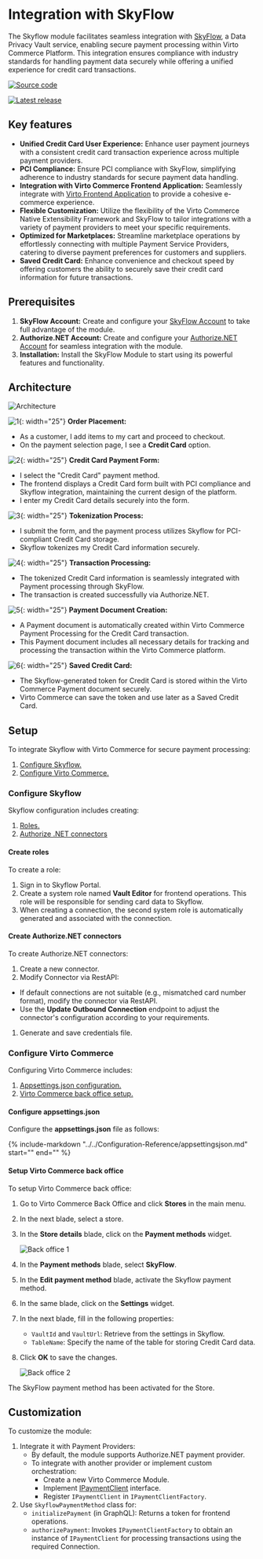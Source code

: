 # Integration with SkyFlow

The Skyflow module facilitates seamless integration with [SkyFlow](https://www.skyflow.com/), a Data Privacy Vault service, enabling secure payment processing within Virto Commerce Platform. This integration ensures compliance with industry standards for handling payment data securely while offering a unified experience for credit card transactions. 

[![Source code](media/source_code.png)](https://github.com/VirtoCommerce/vc-module-skyflow)

[![Latest release](media/latest_release.png)](https://github.com/VirtoCommerce/vc-module-skyflow/releases)

## Key features

* **Unified Credit Card User Experience:** Enhance user payment journeys with a consistent credit card transaction experience across multiple payment providers.
* **PCI Compliance:** Ensure PCI compliance with SkyFlow, simplifying adherence to industry standards for secure payment data handling.
* **Integration with Virto Commerce Frontend Application:** Seamlessly integrate with [Virto Frontend Application](https://github.com/VirtoCommerce/vc-theme-b2b-vue) to provide a cohesive e-commerce experience.
* **Flexible Customization:** Utilize the flexibility of the Virto Commerce Native Extensibility Framework and SkyFlow to tailor integrations with a variety of payment providers to meet your specific requirements.
* **Optimized for Marketplaces:** Streamline marketplace operations by effortlessly connecting with multiple Payment Service Providers, catering to diverse payment preferences for customers and suppliers.
* **Saved Credit Card:** Enhance convenience and checkout speed by offering customers the ability to securely save their credit card information for future transactions.

## Prerequisites

1. **SkyFlow Account:** Create and configure your [SkyFlow Account](https://www.skyflow.com/) to take full advantage of the module.
2. **Authorize.NET Account:** Create and configure your [Authorize.NET Account](https://www.authorize.net/) for seamless integration with the module.
3. **Installation:** Install the SkyFlow Module to start using its powerful features and functionality.

## Architecture

![Architecture](media/architecture.png)

![1](media/1.png){: width="25"} **Order Placement:**

* As a customer, I add items to my cart and proceed to checkout.
* On the payment selection page, I see a **Credit Card** option.

![2](media/2.png){: width="25"} **Credit Card Payment Form:**

* I select the "Credit Card" payment method.
* The frontend displays a Credit Card form built with PCI compliance and Skyflow integration, maintaining the current design of the platform.
* I enter my Credit Card details securely into the form.

![3](media/3.png){: width="25"} **Tokenization Process:**

* I submit the form, and the payment process utilizes Skyflow for PCI-compliant Credit Card storage.
* Skyflow tokenizes my Credit Card information securely.

![4](media/4.png){: width="25"} **Transaction Processing:**

* The tokenized Credit Card information is seamlessly integrated with Payment processing through SkyFlow.
* The transaction is created successfully via Authorize.NET.

![5](media/5.png){: width="25"} **Payment Document Creation:**

* A Payment document is automatically created within Virto Commerce Payment Processing for the Credit Card transaction.
* This Payment document includes all necessary details for tracking and processing the transaction within the Virto Commerce platform.

![6](media/6.png){: width="25"} **Saved Credit Card:**

* The Skyflow-generated token for Credit Card is stored within the Virto Commerce Payment document securely.
* Virto Commerce can save the token and use later as a Saved Credit Card.


## Setup

To integrate Skyflow with Virto Commerce for secure payment processing:

1. [Configure Skyflow.](skyflow.md#configure-skyflow)
1. [Configure Virto Commerce.](skyflow.md#configure-virto-commerce)

### Configure Skyflow

Skyflow configuration includes creating:

1. [Roles.](skyflow.md#create-roles)
1. [Authorize .NET connectors](skyflow.md#create-authorizenet-connectors)

#### Create roles

To create a role:

1. Sign in to Skyflow Portal.
1. Create a system role named **Vault Editor** for frontend operations. This role will be responsible for sending card data to Skyflow.
1. When creating a connection, the second system role is automatically generated and associated with the connection.

#### Create Authorize.NET connectors

To create Authorize.NET connectors:

1. Create a new connector.
1. Modify Connector via RestAPI:
  * If default connections are not suitable (e.g., mismatched card number format), modify the connector via RestAPI.
  * Use the **Update Outbound Connection** endpoint to adjust the connector's configuration according to your requirements.
1. Generate and save credentials file.

### Configure Virto Commerce

Configuring Virto Commerce includes:

1. [Appsettings.json configuration.](skyflow.md#configure-appsettingsjson)
1. [Virto Commerce back office setup.](skyflow.md#setup-virto-commerce-back-office)

#### Configure appsettings.json

Configure the **appsettings.json** file as follows:

{%
   include-markdown "../../Configuration-Reference/appsettingsjson.md"
   start="<!--skyflow-start-->"
   end="<!--skyflow-end-->"
%}

#### Setup Virto Commerce back office 

To setup Virto Commerce back office:

1. Go to Virto Commerce Back Office and click **Stores** in the main menu. 
1. In the next blade, select a store.
1. In the **Store details** blade,  click on the **Payment methods** widget.

    ![Back office 1](media/configure-backoffice-1.png)

1. In the **Payment methods** blade, select **SkyFlow**.
1. In the **Edit payment method** blade, activate the Skyflow payment method.
1. In the same blade, click on the **Settings** widget.
1. In the next blade, fill in the following properties:
    * `VaultId` and `VaultUrl`: Retrieve from the settings in Skyflow.
    * `TableName`: Specify the name of the table for storing Credit Card data.

1. Click **OK** to save the changes.

    ![Back office 2](media/configure-backoffice-2.png)

The SkyFlow payment method has been activated for the Store.

## Customization

To customize the module:

1. Integrate it with Payment Providers:
    * By default, the module supports Authorize.NET payment provider.
    * To integrate with another provider or implement custom orchestration:
        * Create a new Virto Commerce Module.
        * Implement [IPaymentClient](https://github.com/VirtoCommerce/vc-module-skyflow/blob/dev/src/VirtoCommerce.Skyflow.Core/Services/IPaymentClient.cs#L6) interface.
        * Register `IPaymentClient` in `IPaymentClientFactory`.
2. Use `SkyflowPaymentMethod` class for:
    * `initializePayment` (in GraphQL): Returns a token for frontend operations.
    * `authorizePayment`: Invokes `IPaymentClientFactory` to obtain an instance of `IPaymentClient` for processing transactions using the required Connection.

